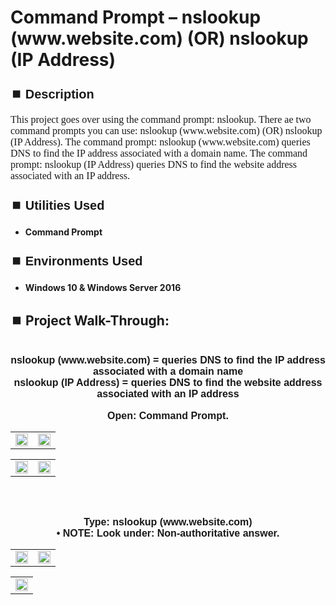 <h1>Command Prompt – nslookup (www.website.com)  (OR)  nslookup (IP Address)</h1>


<h2 style="font-family: Arial, sans-serif; font-size: 20px; font-weight: bold; margin-top: 24px; margin-bottom: 12px;">
⏹️ Description</h2>

<p style="font-family: Georgia, serif; font-size: 16px; margin-top: 12px; margin-bottom: 12px;">
This project goes over using the command prompt: nslookup.  There ae two command prompts you can use: nslookup (www.website.com)  (OR)  nslookup (IP Address).  The command prompt: nslookup (www.website.com) queries DNS to find the IP address associated with a domain name.  The command prompt: nslookup (IP Address) queries DNS to find the website address associated with an IP address. 
</b>



<h2 style="font-family: Arial, sans-serif; font-size: 20px; font-weight: bold; margin-top: 24px; margin-bottom: 12px;">
⏹️ Utilities Used</h2>
  
<p style="font-family: Georgia, serif; font-size: 16px; margin-top: 12px; margin-bottom: 12px;">
 
 - <b>Command Prompt</b>



<h2 style="font-family: Arial, sans-serif; font-size: 20px; font-weight: bold; margin-top: 24px; margin-bottom: 12px;"> 
⏹️ Environments Used </h2>

<p style="font-family: Georgia, serif; font-size: 16px; margin-top: 12px; margin-bottom: 12px;">
 
- <b>Windows 10 & Windows Server 2016</b>



<h2 style="font-family: Arial, sans-serif; font-size: 20px; font-weight: bold; margin-top: 24px; margin-bottom: 12px;"> 
<h2>
⏹️ Project Walk-Through:</h2>
 <br/>


<div style="text-align:center;">
  <span style="font-family: Arial, sans-serif; font-size: 16px;"><b>nslookup (www.website.com) = queries DNS to find the IP address associated with a domain name</b></span>  
<br/> 


<div style="text-align:center;">
  <span style="font-family: Arial, sans-serif; font-size: 16px;"><b>nslookup (IP Address) = queries DNS to find the website address associated with an IP address</b></span>  
<br/><br/>


<div style="text-align:center;">
  <span style="font-family: Arial, sans-serif; font-size: 16px;"><b>Open: Command Prompt.</b></span>  
<br/>

<table>
  <tr>
    <td><img src="https://imgur.com/uoCV6RO.png" height="100%" width="100%" /></td>
    <td><img src="https://imgur.com/v6fTn0T.png" height="100%" width="100%" /></td>
  </tr>
</table>

<table>
  <tr>
    <td><img src="https://imgur.com/GjGIbla.png" height="100%" width="100%" /></td>
    <td><img src="https://imgur.com/juGGi9K.png" height="100%" width="100%" /></td>
  </tr>
</table>

<br /><br />


<div style="text-align:center;">
  <span style="font-family: Arial, sans-serif; font-size: 16px;"><b>Type: nslookup (www.website.com)</b></span>  
<br/>

<div style="text-align:center;">
  <span style="font-family: Arial, sans-serif; font-size: 16px;"><b>•	NOTE: Look under: Non-authoritative answer.</b></span>  
<br/>

<table>
  <tr>
    <td><img src="https://imgur.com/uoCV6RO.png" height="100%" width="100%" /></td>
    <td><img src="https://imgur.com/v6fTn0T.png" height="100%" width="100%" /></td>
  </tr>
</table>

<table>
  <tr>
    <td><img src="https://imgur.com/GjGIbla.png" height="100%" width="100%" /></td>
  </tr>
</table>

<br /><br />


